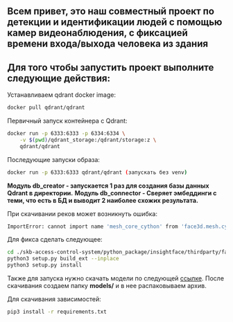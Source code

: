 ## Всем привет, это наш совместный проект по детекции и идентификации людей с помощью камер видеонаблюдения, с фиксацией времени входа/выхода человека из здания

## Для того чтобы запустить проект выполните следующие действия: 

Устанавливаем qdrant docker image:

```bash
docker pull qdrant/qdrant
```

Первичный запуск контейнера с Qdrant:

```bash
docker run -p 6333:6333 -p 6334:6334 \
    -v $(pwd)/qdrant_storage:/qdrant/storage:z \
    qdrant/qdrant
```

Последующие запуски образа:

```bash
docker run -p 6333:6333 qdrant/qdrant (запускать без venv)
```

**Модуль db_creator - запускается 1 раз для создания базы данных Qdrant в директории.**
**Модуль db_connector - Сверяет эмбеддинги с теми, что есть в БД и выводит 2 наиболее схожих результата.**

При скачивании реков может возникнуть ошибка: 

```bash
ImportError: cannot import name 'mesh_core_cython' from 'face3d.mesh.cython' (unknown location)
```

Для фикса сделать следующее: 

```bash
cd ./skb-access-control-system/python_package/insightface/thirdparty/face3d/mesh/cython
python3 setup.py build_ext --inplace
python3 setup.py install
```

Также для запуска нужно скачать модели по следующей [ссылке](https://drive.google.com/file/d/1qXsQJ8ZT42_xSmWIYy85IcidpiZudOCB/view).
После скачивания создаем папку **models/** и в нее распаковываем архив.

Для скачивания зависимостей:

```bash
pip3 install -r requirements.txt
```